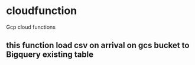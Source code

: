 # cloudfunction
Gcp cloud functions

## this function load csv on arrival on gcs bucket to Bigquery existing table
